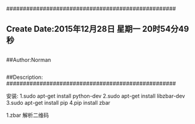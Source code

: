 ###################################################
## Create Date:2015年12月28日 星期一 20时54分49秒
##
##Author:Norman
##
##Description: 
###################################################

安装:
    1.sudo apt-get install python-dev
    2.sudo apt-get install libzbar-dev
    3.sudo apt-get install pip
    4.pip install zbar

1.zbar 解析二维码
